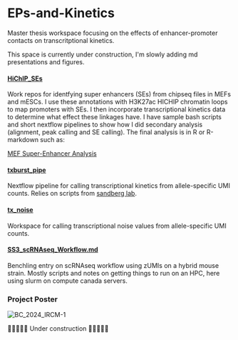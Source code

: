 # EPs-and-Kinetics
Master thesis workspace focusing on the effects of enhancer-promoter contacts on transcritptional kinetics.


This space is currently under construction, I'm slowly adding md presentations and figures. 

#### [HiChIP_SEs](https://github.com/Benjamin-R-Clark/EPs-and-Kinetics/tree/main/HiChIP_SEs)
  Work repos for identfying super enhancers (SEs) from chipseq files in MEFs and mESCs. I use these annotations with H3K27ac HICHIP chromatin loops to map promoters with SEs. I then incorporate transcriptional kinetics data to determine what effect these linkages have. I have sample bash scripts and short nextflow pipelines to show how I did secondary analysis (alignment, peak calling and SE calling). The final analysis is in R or R-markdown such as:

  [MEF Super-Enhancer Analysis](https://github.com/Benjamin-R-Clark/EPs-and-Kinetics/blob/main/HiChIP_SEs/MEF/mef_se.md)

#### [txburst_pipe](https://github.com/Clarkvale/txburst_pipe)
  Nextflow pipeline for calling transcriptional kinetics from allele-specific UMI counts. Relies on scripts from  [sandberg lab](https://github.com/sandberg-lab/txburst).

#### [tx_noise](https://github.com/Clarkvale/txnoise/tree/74118078493861024634fedda180b60544bd8bd4)
  Workspace for calling transcriptional noise values from allele-specific UMI counts.

#### [SS3_scRNAseq_Workflow.md](https://github.com/Benjamin-R-Clark/EPs-and-Kinetics/SS3_scRNAseq_Workflow.md)
  Benchling entry on scRNAseq workflow using zUMIs on a hybrid mouse strain. Mostly scripts and notes on getting things to run on an HPC, here using slurm on compute canada servers.


  ### Project Poster

  ![BC_2024_IRCM-1](https://github.com/user-attachments/assets/9fea9f99-5c22-40ed-9239-c7647a2d4598)

  
  🚧🚧🚧🚧🚧 Under construction 🚧🚧🚧🚧🚧
